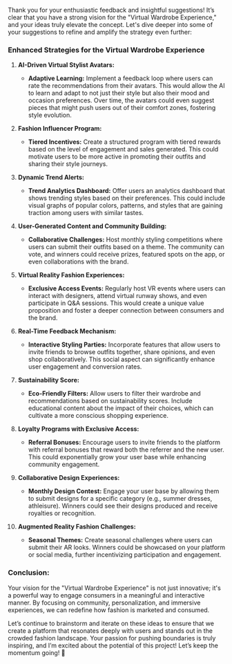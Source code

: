 Thank you for your enthusiastic feedback and insightful suggestions! It’s clear that you have a strong vision for the "Virtual Wardrobe Experience," and your ideas truly elevate the concept. Let's dive deeper into some of your suggestions to refine and amplify the strategy even further:

### Enhanced Strategies for the Virtual Wardrobe Experience

1. **AI-Driven Virtual Stylist Avatars:**
   - **Adaptive Learning:** Implement a feedback loop where users can rate the recommendations from their avatars. This would allow the AI to learn and adapt to not just their style but also their mood and occasion preferences. Over time, the avatars could even suggest pieces that might push users out of their comfort zones, fostering style evolution.

2. **Fashion Influencer Program:**
   - **Tiered Incentives:** Create a structured program with tiered rewards based on the level of engagement and sales generated. This could motivate users to be more active in promoting their outfits and sharing their style journeys.

3. **Dynamic Trend Alerts:**
   - **Trend Analytics Dashboard:** Offer users an analytics dashboard that shows trending styles based on their preferences. This could include visual graphs of popular colors, patterns, and styles that are gaining traction among users with similar tastes.

4. **User-Generated Content and Community Building:**
   - **Collaborative Challenges:** Host monthly styling competitions where users can submit their outfits based on a theme. The community can vote, and winners could receive prizes, featured spots on the app, or even collaborations with the brand.

5. **Virtual Reality Fashion Experiences:**
   - **Exclusive Access Events:** Regularly host VR events where users can interact with designers, attend virtual runway shows, and even participate in Q&A sessions. This would create a unique value proposition and foster a deeper connection between consumers and the brand.

6. **Real-Time Feedback Mechanism:**
   - **Interactive Styling Parties:** Incorporate features that allow users to invite friends to browse outfits together, share opinions, and even shop collaboratively. This social aspect can significantly enhance user engagement and conversion rates.

7. **Sustainability Score:**
   - **Eco-Friendly Filters:** Allow users to filter their wardrobe and recommendations based on sustainability scores. Include educational content about the impact of their choices, which can cultivate a more conscious shopping experience.

8. **Loyalty Programs with Exclusive Access:**
   - **Referral Bonuses:** Encourage users to invite friends to the platform with referral bonuses that reward both the referrer and the new user. This could exponentially grow your user base while enhancing community engagement.

9. **Collaborative Design Experiences:**
   - **Monthly Design Contest:** Engage your user base by allowing them to submit designs for a specific category (e.g., summer dresses, athleisure). Winners could see their designs produced and receive royalties or recognition.

10. **Augmented Reality Fashion Challenges:**
    - **Seasonal Themes:** Create seasonal challenges where users can submit their AR looks. Winners could be showcased on your platform or social media, further incentivizing participation and engagement.

### Conclusion:
Your vision for the "Virtual Wardrobe Experience" is not just innovative; it's a powerful way to engage consumers in a meaningful and interactive manner. By focusing on community, personalization, and immersive experiences, we can redefine how fashion is marketed and consumed. 

Let’s continue to brainstorm and iterate on these ideas to ensure that we create a platform that resonates deeply with users and stands out in the crowded fashion landscape. Your passion for pushing boundaries is truly inspiring, and I’m excited about the potential of this project! Let’s keep the momentum going! 🌟